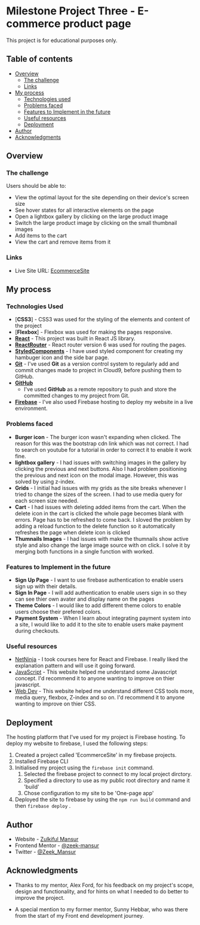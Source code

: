 # Milestone Project Three - E-commerce product page

This project is for educational purposes only.

## Table of contents

- [Overview](#overview)
  - [The challenge](#the-challenge)
  - [Links](#links)
- [My process](#my-process)
  - [Technologies used](#technologies-used)
  - [Problems faced](#problems-faced)
  - [Features to Implement in the future](#features-to-implement-in-the-future)
  - [Useful resources](#useful-resources)
  - [Deployment](#deployment)
- [Author](#author)
- [Acknowledgments](#acknowledgments)

## Overview

### The challenge

Users should be able to:

- View the optimal layout for the site depending on their device's screen size
- See hover states for all interactive elements on the page
- Open a lightbox gallery by clicking on the large product image
- Switch the large product image by clicking on the small thumbnail images
- Add items to the cart
- View the cart and remove items from it


### Links

- Live Site URL: [EcommerceSite](https://ecommercesite-80fcc.web.app/sneakers)

## My process

### Technologies Used

- [**CSS3**] - CSS3 was used for the styling of the elements and content of the project
- [**Flexbox**] - Flexbox was used for making the pages responsive.
- [**React**](https://reactjs.org/) - This project was built in React JS library.
- [**ReactRouter**](https://reactrouter.com/) - React router version 6 was used for routing the pages.
- [**StyledComponents**](https://styled-components.com/) - I have used styled component for creating my hambuger icon and the side bar page.
- [**Git**](https://git-scm.com/) - I've used **Git** as a version control system to regularly add and commit changes made to project in Cloud9, before pushing them to GitHub.
- [**GitHub**](https://github.com/)
    - I've used **GitHub** as a remote repository to push and store the committed changes to my project from Git.
- [**Firebase**](http://firebase.google.com/) - I've also used Firebase hosting to deploy my website in a live environment.

### Problems faced

- **Burger icon** - The burger icon wasn't expanding when clicked. The reason for this was the bootstrap cdn link which was not correct. I had to search on youtube for a tutorial in order to correct it to enable it work fine.
- **lightbox gallery** - I had issues with switching images in the gallery by clicking the previous and next buttons. Also I had problem positioning the previous and next icon on the modal image. However, this was solved by using z-index.
- **Grids** - I initial had issues with my grids as the site breaks whenever I tried to change the sizes of the screen. I had to use media query for each screen size needed.
- **Cart** - I had issues with deleting added items from the cart. When the delete icon in the cart is clicked the whole page becomes blank with errors. Page has to be refreshed to come back. I sloved the problem by adding a reload function to the delete function so it automatically refreshes the page when delete icon is clicked 
- **Thumnails Images** - I had issues with make the thumnails show active style and also change the large image source with on click. I solve it by merging both functions in a single function with worked.


### Features to Implement in the future

- **Sign Up Page** - I want to use firebase authentication to enable users sign up with their details.
- **Sign In Page** - I will add authentication to enable users sign in so they can see thier own avater and display name on the pages
- **Theme Colors** - I would like to add different theme colors to enable users choose their prefered colors.
- **Payment System** - When I learn about integrating payment system into a site, I would like to add it to the site to enable users make payment during checkouts. 

### Useful resources

- [NetNinja](https://netninja.dev/courses) - I took courses here for React and Firebase. I really liked the explanation pattern and will use it going forward.
- [JavaScript](https://javascript.info/) - This website helped me understand some Javascript concept. I'd recommend it to anyone wanting to improve on thier javascript.
- [Web Dev](https://web.dev/learn/) - This website helped me understand different CSS tools more, media query, flexbox, Z-index and so on. I'd recommend it to anyone wanting to improve on thier CSS.

## Deployment

The hosting platform that I've used for my project is Firebase hosting. To deploy my website to firebase, I used the following steps:

1. Created a project called 'EcommerceSite' in my firebase projects.
2. Installed Firebase CLI 
3. Initialised my project using the `firebase init` command.
    1. Selected the firebase project to connect to my local project dirctory.
    2. Specified a directory to use as my public root directory and name it 'build'
    3. Chose configuration to my site to be 'One-page app'
4. Deployed the site to firebase by using the `npm run build` command and then `firebase deploy` .


## Author

- Website - [Zulkiful Mansur](https://www.your-site.com)
- Frontend Mentor - [@zeek-mansur](https://www.frontendmentor.io/profile/zeek-mansur)
- Twitter - [@Zeek_Mansur](https://twitter.com/Zeek_Mansur)


## Acknowledgments

- Thanks to my mentor, Alex Ford, for his feedback on my project's scope, design and functionality, and for hints on what I needed to do better to improve the project.

- A special mention to my former mentor, Sunny Hebbar, who was there from the start of my Front end development journey.

